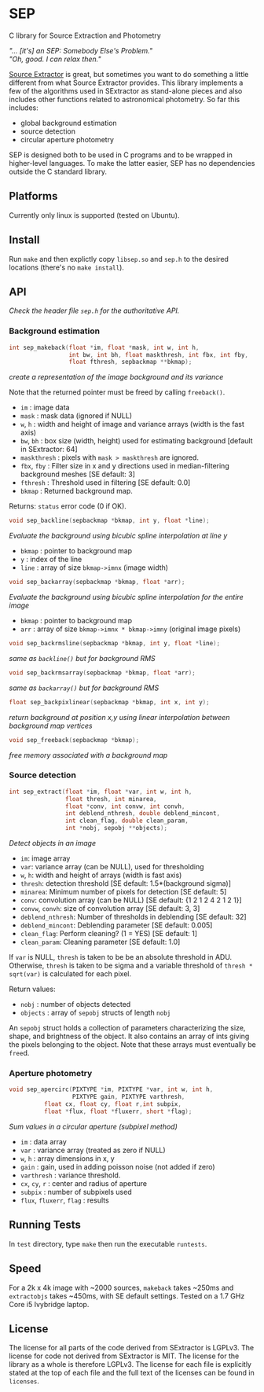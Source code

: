 SEP
===

C library for Source Extraction and Photometry

*"... [it's] an SEP: Somebody Else's Problem."  
"Oh, good. I can relax then."*

[Source Extractor](http://www.astromatic.net/software/sextractor) is
great, but sometimes you want to do something a little different from
what Source Extractor provides. This library implements a few of the
algorithms used in SExtractor as stand-alone pieces and also includes
other functions related to astronomical photometry. So far this
includes:

* global background estimation
* source detection
* circular aperture photometry

SEP is designed both to be used in C programs and to be wrapped in
higher-level languages. To make the latter easier, SEP has no
dependencies outside the C standard library.

Platforms
---------

Currently only linux is supported (tested on Ubuntu).

Install
-------

Run `make` and then explictly copy `libsep.so` and `sep.h` to the desired
locations (there's no `make install`).

API
---

_Check the header file `sep.h` for the authoritative API._

### Background estimation

```c
int sep_makeback(float *im, float *mask, int w, int h,
                 int bw, int bh, float maskthresh, int fbx, int fby,
                 float fthresh, sepbackmap **bkmap);
```
*create a representation of the image background and its variance*

Note that the returned pointer must be freed by calling `freeback()`.

* `im` : image data  
* `mask` : mask data (ignored if NULL)  
* `w`, `h` : width and height of image and variance arrays
  (width is the fast axis)  
* `bw`, `bh` : box size (width, height) used for estimating background
  [default in SExtractor: 64]  
* `maskthresh` : pixels with `mask > maskthresh` are ignored.  
* `fbx`, `fby` : Filter size in x and y directions used in median-filtering
  background meshes [SE default: 3]  
* `fthresh` : Threshold used in filtering [SE default: 0.0]
* `bkmap` : Returned background map.

Returns: `status` error code (0 if OK).

```c
void sep_backline(sepbackmap *bkmap, int y, float *line);
```

*Evaluate the background using bicubic spline interpolation at line y*

* `bkmap` : pointer to background map
* `y` : index of the line  
* `line` : array of size `bkmap->imnx` (image width)

```c
void sep_backarray(sepbackmap *bkmap, float *arr);
```

*Evaluate the background using bicubic spline interpolation for the entire
image*

* `bkmap` : pointer to background map   
* `arr` : array of size `bkmap->imnx * bkmap->imny` (original image pixels)

```c
void sep_backrmsline(sepbackmap *bkmap, int y, float *line);
```

*same as `backline()` but for background RMS*

```c
void sep_backrmsarray(sepbackmap *bkmap, float *arr);
```

*same as `backarray()` but for background RMS*

```c
float sep_backpixlinear(sepbackmap *bkmap, int x, int y);
```

*return background at position x,y using linear interpolation between
background map vertices*

```c
void sep_freeback(sepbackmap *bkmap);
```

*free memory associated with a background map*

### Source detection

```c
int sep_extract(float *im, float *var, int w, int h,
                float thresh, int minarea,
                float *conv, int convw, int convh,
                int deblend_nthresh, double deblend_mincont,
                int clean_flag, double clean_param,
                int *nobj, sepobj **objects);
```

*Detect objects in an image*

* `im`: image array
* `var`: variance array (can be NULL), used for thresholding
* `w`, `h`: width and height of arrays (width is fast axis)
* `thresh`: detection threshold [SE default: 1.5*(background sigma)]
* `minarea`: Minimum number of pixels for detection [SE default: 5] 
* `conv`: convolution array (can be NULL) [SE default: {1 2 1 2 4 2 1 2 1}] 
* `convw`, `convh`: size of convolution array [SE default: 3, 3]
* `deblend_nthresh`: Number of thresholds in deblending [SE default: 32]
* `deblend_mincont`: Deblending parameter [SE default: 0.005]
* `clean_flag`: Perform cleaning? (1 = YES) [SE default: 1]
* `clean_param`: Cleaning parameter [SE default: 1.0]

If `var` is NULL, `thresh` is taken to be be an absolute threshold in ADU.
Otherwise, `thresh` is taken to be sigma and a variable threshold of
`thresh * sqrt(var)` is calculated for each pixel.

Return values:

* `nobj` : number of objects detected
* `objects` : array of `sepobj` structs of length `nobj`

An `sepobj` struct holds a collection of parameters characterizing the
size, shape, and brightness of the object. It also contains an array
of ints giving the pixels belonging to the object. Note that these arrays
must eventually be `free`d. 


### Aperture photometry

```c
void sep_apercirc(PIXTYPE *im, PIXTYPE *var, int w, int h,
                  PIXTYPE gain, PIXTYPE varthresh,
		  float cx, float cy, float r,int subpix,
		  float *flux, float *fluxerr, short *flag);
```

*Sum values in a circular aperture (subpixel method)*

* `im` : data array
* `var` : variance array (treated as zero if NULL)
* `w`, `h` : array dimensions in x, y
* `gain` : gain, used in adding poisson noise (not added if zero)
* `varthresh` : variance threshold.
* `cx`, `cy`, `r` : center and radius of aperture
* `subpix` : number of subpixels used
* `flux`, `fluxerr`, `flag` : results


Running Tests
-------------

In `test` directory, type `make` then run the executable `runtests`. 


Speed
-----

For a 2k x 4k image with ~2000 sources, `makeback` takes ~250ms and
`extractobjs` takes ~450ms, with SE default settings.
Tested on a 1.7 GHz Core i5 Ivybridge laptop.

License
-------

The license for all parts of the code derived from SExtractor is
LGPLv3. The license for code not derived from SExtractor is MIT. The
license for the library as a whole is therefore LGPLv3. The license
for each file is explicitly stated at the top of each file and the
full text of the licenses can be found in `licenses`.
